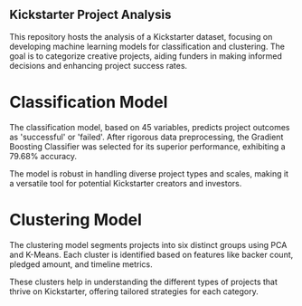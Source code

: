 ## Kickstarter Project Analysis
This repository hosts the analysis of a Kickstarter dataset, focusing on developing machine learning models for classification and clustering. The goal is to categorize creative projects, aiding funders in making informed decisions and enhancing project success rates.

# Classification Model

The classification model, based on 45 variables, predicts project outcomes as 'successful' or 'failed'. After rigorous data preprocessing, the Gradient Boosting Classifier was selected for its superior performance, exhibiting a 79.68% accuracy.

The model is robust in handling diverse project types and scales, making it a versatile tool for potential Kickstarter creators and investors.

# Clustering Model

The clustering model segments projects into six distinct groups using PCA and K-Means. Each cluster is identified based on features like backer count, pledged amount, and timeline metrics.

These clusters help in understanding the different types of projects that thrive on Kickstarter, offering tailored strategies for each category.

